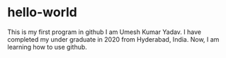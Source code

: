 # hello-world
This is my first program in  github
I am Umesh Kumar Yadav. I have completed my under graduate in 2020 from Hyderabad, India.
Now, I am learning how to use github.
